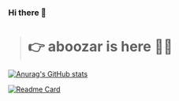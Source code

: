 
### Hi there 👋
> # 👉  aboozar is here 🙋‍♂️

[![Anurag's GitHub stats](https://github-readme-stats.vercel.app/api?username=aboozarhoseini&show_icons=true&theme=radical)](https://github.com/anuraghazra/github-readme-stats)


[![Readme Card](https://github-readme-stats.vercel.app/api/pin/?username=aboozarhoseini&repo=js_fundamental&theme=buefy)](https://github.com/anuraghazra/github-readme-stats)

